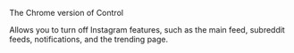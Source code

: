 The Chrome version of Control

Allows you to turn off Instagram features, such as the main feed, 
subreddit feeds, notifications, and the trending page. 

